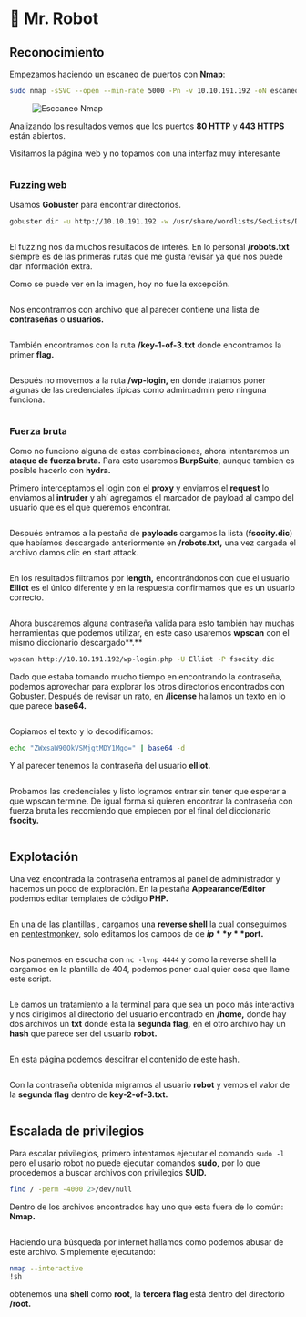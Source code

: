 # 🎩 Mr. Robot

## Reconocimiento

Empezamos haciendo un escaneo de puertos con **Nmap**:

```bash
sudo nmap -sSVC --open --min-rate 5000 -Pn -v 10.10.191.192 -oN escaneo.txt
```

<figure><img src="../../.gitbook/assets/imagen.png" alt="Esccaneo Nmap"><figcaption></figcaption></figure>

Analizando los resultados vemos que los puertos **80 HTTP** y **443 HTTPS** están abiertos.



Visitamos la página web y no topamos con una interfaz muy interesante

<figure><img src="../../.gitbook/assets/imagen (1).png" alt=""><figcaption></figcaption></figure>

### Fuzzing web

Usamos **Gobuster** para encontrar directorios.

```bash
gobuster dir -u http://10.10.191.192 -w /usr/share/wordlists/SecLists/Discovery/Web-Content/common.txt
```

<figure><img src="../../.gitbook/assets/imagen (2).png" alt=""><figcaption></figcaption></figure>

El fuzzing nos da muchos resultados de interés. En lo personal **/robots.txt** siempre es de las primeras rutas que me gusta revisar ya que nos puede dar información extra.

Como se puede ver en la imagen, hoy no fue la excepción.&#x20;

<figure><img src="../../.gitbook/assets/imagen (3).png" alt=""><figcaption></figcaption></figure>

Nos encontramos con archivo que al parecer contiene una lista de **contraseñas** o **usuarios.**

<figure><img src="../../.gitbook/assets/imagen (4).png" alt=""><figcaption></figcaption></figure>

También encontramos con la ruta **/key-1-of-3.txt** donde encontramos la primer **flag.**

<figure><img src="../../.gitbook/assets/imagen (5).png" alt=""><figcaption></figcaption></figure>

Después no movemos a la ruta **/wp-login,** en donde tratamos poner algunas de las credenciales típicas como admin:admin pero ninguna funciona.

<figure><img src="../../.gitbook/assets/imagen (6).png" alt=""><figcaption></figcaption></figure>

### Fuerza bruta

Como no funciono alguna de estas combinaciones, ahora intentaremos un **ataque de fuerza bruta.** Para esto usaremos **BurpSuite**, aunque tambien es posible hacerlo con **hydra.**

Primero interceptamos el login con el **proxy** y enviamos el **request** lo enviamos al **intruder** y ahí agregamos el marcador de payload al campo del usuario que es el que queremos encontrar.

<figure><img src="../../.gitbook/assets/imagen (7).png" alt=""><figcaption></figcaption></figure>

Después entramos a la pestaña de **payloads** cargamos la lista (**fsocity.dic**) que habíamos descargado anteriormente en **/robots.txt,** una vez cargada el archivo damos clic en start attack.

<figure><img src="../../.gitbook/assets/imagen (8).png" alt=""><figcaption></figcaption></figure>

En los resultados filtramos por **length,** encontrándonos con que el usuario **Elliot** es el único diferente y en la respuesta confirmamos que es un usuario correcto.

<figure><img src="../../.gitbook/assets/imagen (11).png" alt=""><figcaption></figcaption></figure>

Ahora buscaremos alguna contraseña valida para esto también hay muchas herramientas que podemos utilizar, en este caso usaremos **wpscan** con el mismo diccionario descargado**.**

```bash
wpscan http://10.10.191.192/wp-login.php -U Elliot -P fsocity.dic
```

Dado que estaba tomando mucho tiempo en encontrando la contraseña, podemos aprovechar para explorar los otros directorios encontrados con Gobuster. Después de revisar un rato, en **/license** hallamos un texto en lo que parece **base64.**

<figure><img src="../../.gitbook/assets/imagen (30).png" alt=""><figcaption></figcaption></figure>

Copiamos el texto y lo decodificamos:

```bash
echo "ZWxsaW90OkVSMjgtMDY1Mgo=" | base64 -d
```

Y al parecer tenemos la contraseña del usuario **elliot.**

<figure><img src="../../.gitbook/assets/imagen (31).png" alt=""><figcaption></figcaption></figure>

Probamos las credenciales y listo logramos entrar sin tener que esperar a que wpscan termine. De igual forma si quieren encontrar la contraseña con fuerza bruta les recomiendo que empiecen por el final del diccionario **fsocity.**

<figure><img src="../../.gitbook/assets/imagen (13).png" alt=""><figcaption></figcaption></figure>

## Explotación

Una vez encontrada la contraseña entramos al panel de administrador y hacemos un poco de exploración. En la pestaña **Appearance/Editor** podemos editar templates de código **PHP.**

<figure><img src="../../.gitbook/assets/imagen (14).png" alt=""><figcaption></figcaption></figure>

En una de las plantillas , cargamos una **reverse shell** la cual conseguimos en [pentestmonkey](https://pentestmonkey.net/tools/web-shells/php-reverse-shell), solo editamos los campos de de **$ip** y **$port.**

<figure><img src="../../.gitbook/assets/imagen (17).png" alt=""><figcaption></figcaption></figure>

Nos ponemos en escucha con `nc -lvnp 4444` y como la reverse shell la cargamos en la plantilla de 404, podemos poner cual quier cosa que llame este script.

<figure><img src="../../.gitbook/assets/imagen (18).png" alt=""><figcaption></figcaption></figure>

Le damos un tratamiento a la terminal para que sea un poco más interactiva y nos dirigimos al directorio del usuario encontrado en **/home,** donde hay dos archivos un **txt** donde esta la **segunda flag,** en el otro archivo hay un **hash** que parece ser del usuario **robot.**

<figure><img src="../../.gitbook/assets/imagen (19).png" alt=""><figcaption></figcaption></figure>

En esta [página](https://hashes.com/en/decrypt/hash) podemos descifrar el contenido de este hash.

<figure><img src="../../.gitbook/assets/imagen (22).png" alt=""><figcaption></figcaption></figure>

Con la contraseña obtenida migramos al usuario **robot** y vemos el valor de la **segunda flag** dentro de **key-2-of-3.txt.**

<figure><img src="../../.gitbook/assets/imagen (25).png" alt=""><figcaption></figcaption></figure>

## Escalada de privilegios

Para escalar privilegios, primero intentamos ejecutar el comando `sudo -l` pero el usario robot no puede ejecutar comandos **sudo,** por lo que procedemos a buscar archivos con privilegios **SUID.**

```bash
find / -perm -4000 2>/dev/null
```

Dentro de los archivos encontrados hay uno que esta fuera de lo común: **Nmap.**&#x20;

<figure><img src="../../.gitbook/assets/imagen (26).png" alt=""><figcaption></figcaption></figure>

Haciendo una búsqueda por internet hallamos como podemos abusar de este archivo. Simplemente ejecutando:

```bash
nmap --interactive
!sh
```

obtenemos una **shell** como **root**, la **tercera flag** está dentro del directorio **/root.**

<figure><img src="../../.gitbook/assets/imagen (28).png" alt=""><figcaption></figcaption></figure>

